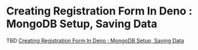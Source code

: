 # Creating Registration Form In Deno : MongoDB Setup, Saving Data
TBD [Creating Registration Form In Deno : MongoDB Setup, Saving Data](https://dev.to/recoding/building-registration-form-in-deno-part-2-mongodb-setup-saving-data-36jc)

